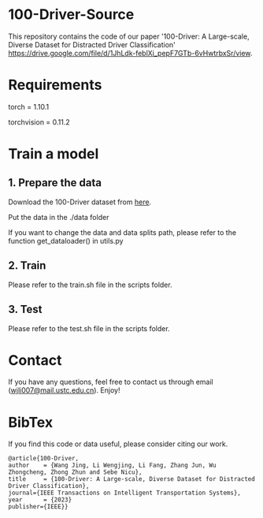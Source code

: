 # 100-Driver-Source

This repository contains the code of our paper '100-Driver: A Large-scale, Diverse Dataset for Distracted Driver Classification' https://drive.google.com/file/d/1JhLdk-feblXi_pepF7GTb-6vHwtrbxSr/view.

# Requirements

torch = 1.10.1

torchvision = 0.11.2

# Train a model
## 1. Prepare the data
Download the 100-Driver dataset from [here](https://100-driver.github.io/).

Put the data in the ./data folder

If you want to change the data and data splits path, please refer to the function get_dataloader() in utils.py

## 2. Train

Please refer to the train.sh file in the scripts folder.

## 3. Test

Please refer to the test.sh file in the scripts folder.

# Contact 

If you have any questions, feel free to contact us through email (<wjli007@mail.ustc.edu.cn>). Enjoy!

# BibTex
If you find this code or data useful, please consider citing our work.
   
    @article{100-Driver,
    author    = {Wang Jing, Li Wengjing, Li Fang, Zhang Jun, Wu Zhongcheng, Zhong Zhun and Sebe Nicu},
    title     = {100-Driver: A Large-scale, Diverse Dataset for Distracted Driver Classification},
    journal={IEEE Transactions on Intelligent Transportation Systems},
    year      = {2023}
    publisher={IEEE}}

